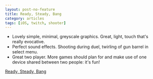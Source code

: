 ```yaml
---
layout: post-no-feature
title: Ready, Steady, Bang
category: articles
tags: [iOS, twitch, shooter]
---
```


* Lovely simple, minimal, greyscale graphics. Great, light, touch that's really evocative.
* Perfect sound effects. Shooting during duel, twirling of gun barrel in select menu.
* Great two player. More games should plan for and make use of one device shared between two people: it's fun!

[Ready, Steady, Bang](http://rsbang.com/)